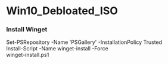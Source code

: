 # Win10_Debloated_ISO

### Install Winget

Set-PSRepository -Name 'PSGallery' -InstallationPolicy Trusted <br>
Install-Script -Name winget-install -Force <br>
winget-install.ps1 <br>
